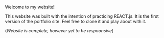 Welcome to my website!

This website was built with the intention of practicing REACT.js. 
It is the first version of the portfolio site.
Feel free to clone it and play about with it.


(*Website is complete, however yet to be respoonsive*)
